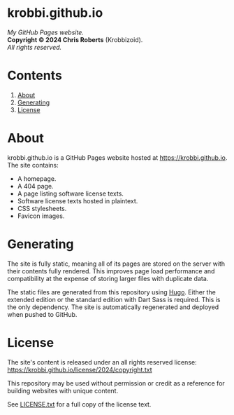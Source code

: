 # krobbi.github.io
_My GitHub Pages website._  
__Copyright &copy; 2024 Chris Roberts__ (Krobbizoid).  
_All rights reserved._

# Contents
1. [About](#about)
2. [Generating](#generating)
3. [License](#license)

# About
krobbi.github.io is a GitHub Pages website hosted at https://krobbi.github.io.
The site contains:
* A homepage.
* A 404 page.
* A page listing software license texts.
* Software license texts hosted in plaintext.
* CSS stylesheets.
* Favicon images.

# Generating
The site is fully static, meaning all of its pages are stored on the server
with their contents fully rendered. This improves page load performance and
compatibility at the expense of storing larger files with duplicate data.

The static files are generated from this repository using
[Hugo](https://gohugo.io). Either the extended edition or the standard edition
with Dart Sass is required. This is the only dependency. The site is
automatically regenerated and deployed when pushed to GitHub.

# License
The site's content is released under an all rights reserved license:  
https://krobbi.github.io/license/2024/copyright.txt

This repository may be used without permission or credit as a reference for
building websites with unique content.

See [LICENSE.txt](./LICENSE.txt) for a full copy of the license text.
